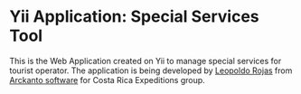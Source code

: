 # Yii Application: Special Services Tool

This is the Web Application created on Yii to manage special services for tourist operator.
The application is being developed by [Leopoldo Rojas](mailto:leopoldo.rojas@arckanto.com) from [Arckanto software](http://www.arckanto.com) for Costa Rica Expeditions group.